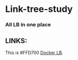 # **Link-tree-study**
### All LB in one place
## **LINKS:**
This is #FFD700  [Docker LB](https://github.com/GodFazer/docker-lb).
